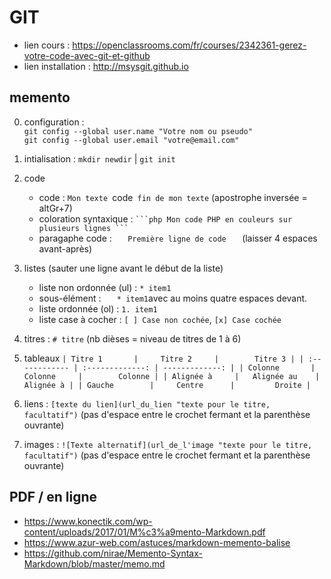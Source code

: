 # GIT

* lien cours : https://openclassrooms.com/fr/courses/2342361-gerez-votre-code-avec-git-et-github
* lien installation : http://msysgit.github.io

## memento
0. configuration :  
    `git config --global user.name "Votre nom ou pseudo"`  
    `git config --global user.email "votre@email.com"`

1. intialisation : `mkdir newdir` | `git init`

2. code
    * code : `Mon texte `code` fin de mon texte` (apostrophe inversée = altGr+7)
    * coloration syntaxique : ` ```php Mon code PHP en couleurs sur plusieurs lignes ``` `
    * paragaphe code : `    Première ligne de code    ` (laisser 4 espaces avant-après)

3. listes (sauter une ligne avant le début de la liste)
    * liste non ordonnée (ul) : `* item1 `
    * sous-élément : `    * item1 `avec au moins quatre espaces devant.
    * liste ordonnée (ol) : `1. item1 `
    * liste case à cocher : `[ ] Case non cochée`, `[x] Case cochée`

4. titres : `# titre` (nb dièses = niveau de titres de 1 à 6)

5. tableaux
    `| Titre 1       |     Titre 2     |        Titre 3 |
    | :------------ | :-------------: | -------------: |
    | Colonne       |     Colonne     |        Colonne |
    | Alignée à     |   Alignée au    |      Alignée à |
    | Gauche        |     Centre      |         Droite |`

6. liens : `[texte du lien](url_du_lien "texte pour le titre, facultatif")`
    (pas d'espace entre le crochet fermant et la parenthèse ouvrante)

7. images : `![Texte alternatif](url_de_l'image "texte pour le titre, facultatif")`
    (pas d'espace entre le crochet fermant et la parenthèse ouvrante)

## PDF / en ligne
+ https://www.konectik.com/wp-content/uploads/2017/01/M%c3%a9mento-Markdown.pdf
+ https://www.azur-web.com/astuces/markdown-memento-balise
+ https://github.com/nirae/Memento-Syntax-Markdown/blob/master/memo.md
